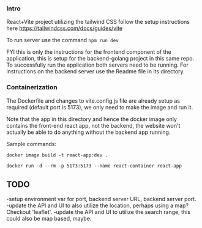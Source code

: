 ### Intro ###

React+Vite project utilizing the tailwind CSS follow the setup instructions here https://tailwindcss.com/docs/guides/vite

To run server use the command `npm run dev`

FYI this is only the instructions for the frontend component of the application, this is setup for the backend-golang project
in this same repo. To successfully run the application both servers need to be running. For instructions on the backend server use the Readme file in its directory.

### Containerization ###

The Dockerfile and changes to vite.config.js file are already setup as required (default port is 5173), we only need to make the image and run it.

Note that the app in this directory and hence the docker image only contains the front-end react app, not the backend, the website won't actually be able to do anything without the backend app running.

Sample commands:

`docker image build -t react-app:dev .`

`docker run -d --rm -p 5173:5173 --name react-container react-app`

## TODO ##

-setup environment var for port, backend server URL, backend server port.
-update the API and UI to also utilize the location, perhaps using a map? Checkout 'leaflet'.
-update the API and UI to utilize the search range, this could also be map based, maybe.